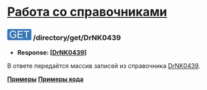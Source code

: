 [Работа со справочниками](../../index.md)
=========================================

### ![GET](../../../../img/get.png) /directory/get/DrNK0439
* **Response: [[DrNK0439](../../../../types/types.md#drnk0439)]**

В ответе передаётся массив записей из справочника [DrNK0439](../../../../types/types.md#drnk0439).

**[Примеры](examples/get.md)**
**[Примеры кода](examples/getCode.md)**